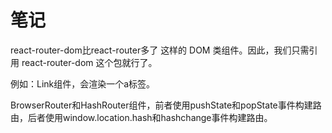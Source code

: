 # 笔记

react-router-dom比react-router多了 <Link> <BrowserRouter> 这样的 DOM 类组件。因此，我们只需引用 react-router-dom 这个包就行了。

例如：Link组件，会渲染一个a标签。

BrowserRouter和HashRouter组件，前者使用pushState和popState事件构建路由，后者使用window.location.hash和hashchange事件构建路由。


